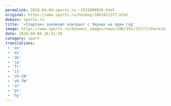 ```yaml
---
permalink: 2018-04-04-sports.ru--1531890916.html
original: https://www.sports.ru/hockey/1061911377.html
domain: sports.ru
title: '«Спартак» заключил контракт с Черных на один год'
image: https://www.sports.ru/dynamic_images/news/106/191/137/7/share/aa8739.png
date: 2018-04-04 16:51:28
category: sport
translations: 
 - 'en'
 - 'es'
 - 'de'
 - 'ja'
 - 'fr'
 - 'it'
 - 'zh-CN'
 - 'zh-TW'
 - 'ar'
 - 'pt'
 - 'hy'
---
```


